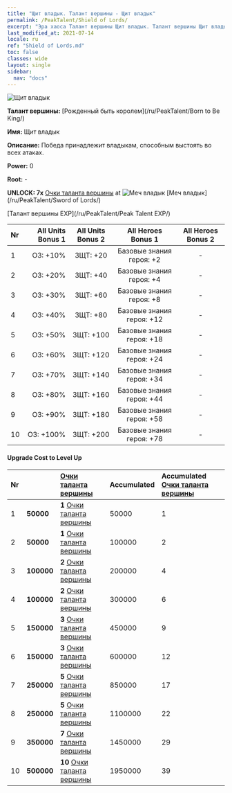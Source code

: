 ```yaml
---
title: "Щит владык. Талант вершины - Щит владык"
permalink: /PeakTalent/Shield of Lords/
excerpt: "Эра хаоса Талант вершины Щит владык. Талант вершины Щит владык. Щит владык"
last_modified_at: 2021-07-14
locale: ru
ref: "Shield of Lords.md"
toc: false
classes: wide
layout: single
sidebar:
  nav: "docs"
---
```


  ![Щит владык](/images/pt/talent_4302.png)

  **Талант вершины:** [Рожденный быть королем](/ru/PeakTalent/Born to Be King/)

  **Имя:** Щит владык

  **Описание:** Победа принадлежит владыкам, способным выстоять во всех атаках.

  **Power:** 0

  **Root:** -

  **UNLOCK: 7x** [Очки таланта вершины](/ItemsRU/con_934/) at ![Меч владык](/images/pt/talent_4301.png) [Меч владык](/ru/PeakTalent/Sword of Lords/)

  [Талант вершины EXP](/ru/PeakTalent/Peak Talent EXP/)

  | Nr | All Units Bonus 1 | All Units Bonus 2 | All Heroes Bonus 1 | All Heroes Bonus 2 |
  |:---|--------------:|:-------------:|:-------------:|:-------------:|
  | 1 | ОЗ: +10% | ЗЩТ: +20 | Базовые знания героя: +2 | - |
  | 2 | ОЗ: +20% | ЗЩТ: +40 | Базовые знания героя: +4 | - |
  | 3 | ОЗ: +30% | ЗЩТ: +60 | Базовые знания героя: +8 | - |
  | 4 | ОЗ: +40% | ЗЩТ: +80 | Базовые знания героя: +12 | - |
  | 5 | ОЗ: +50% | ЗЩТ: +100 | Базовые знания героя: +18 | - |
  | 6 | ОЗ: +60% | ЗЩТ: +120 | Базовые знания героя: +24 | - |
  | 7 | ОЗ: +70% | ЗЩТ: +140 | Базовые знания героя: +34 | - |
  | 8 | ОЗ: +80% | ЗЩТ: +160 | Базовые знания героя: +44 | - |
  | 9 | ОЗ: +90% | ЗЩТ: +180 | Базовые знания героя: +58 | - |
  | 10 | ОЗ: +100% | ЗЩТ: +200 | Базовые знания героя: +78 | - |


#### Upgrade Cost to Level Up

  | Nr | <i class="fas fa-coins"/> | [Очки таланта вершины](/ItemsRU/con_934/) | Accumulated <i class="fas fa-coins"/> | Accumulated [Очки таланта вершины](/ItemsRU/con_934/) |
  |:---|:--------------|:-------------|:-------------|:-------------|
  | 1 | **50000** | **1** [Очки таланта вершины](/ItemsRU/con_934/) | 50000 | 1 |
  | 2 | **50000** | **1** [Очки таланта вершины](/ItemsRU/con_934/) | 100000 | 2 |
  | 3 | **100000** | **2** [Очки таланта вершины](/ItemsRU/con_934/) | 200000 | 4 |
  | 4 | **100000** | **2** [Очки таланта вершины](/ItemsRU/con_934/) | 300000 | 6 |
  | 5 | **150000** | **3** [Очки таланта вершины](/ItemsRU/con_934/) | 450000 | 9 |
  | 6 | **150000** | **3** [Очки таланта вершины](/ItemsRU/con_934/) | 600000 | 12 |
  | 7 | **250000** | **5** [Очки таланта вершины](/ItemsRU/con_934/) | 850000 | 17 |
  | 8 | **250000** | **5** [Очки таланта вершины](/ItemsRU/con_934/) | 1100000 | 22 |
  | 9 | **350000** | **7** [Очки таланта вершины](/ItemsRU/con_934/) | 1450000 | 29 |
  | 10 | **500000** | **10** [Очки таланта вершины](/ItemsRU/con_934/) | 1950000 | 39 |
